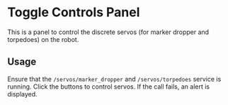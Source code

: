 # Toggle Controls Panel
This is a panel to control the discrete servos (for marker dropper and torpedoes) on the robot.

## Usage
Ensure that the `/servos/marker_dropper` and `/servos/torpedoes` service is running. Click the buttons to control servos.
If the call fails, an alert is displayed.
